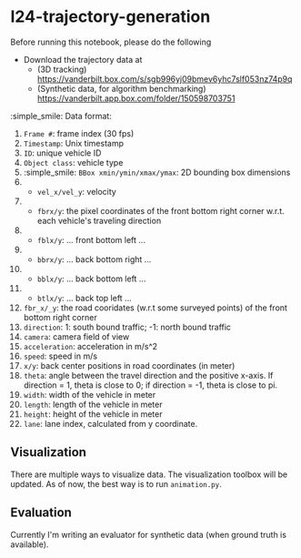 # I24-trajectory-generation

Before running this notebook, please do the following
- Download the trajectory data at 
    - (3D tracking) https://vanderbilt.box.com/s/sgb996yj09bmev6yhc7slf053nz74p9q
    - (Synthetic data, for algorithm benchmarking) https://vanderbilt.app.box.com/folder/150598703751

:simple_smile:
Data format: 
1. `Frame #`: frame index (30 fps)
2. `Timestamp`: Unix timestamp
3. `ID`: unique vehicle ID
4. `Object class`: vehicle type
5. :simple_smile: `BBox xmin/ymin/xmax/ymax`: 2D bounding box dimensions
6. * `vel_x/vel_y`: velocity
7. * `fbrx/y`: the pixel coordinates of the front bottom right corner w.r.t. each vehicle's traveling direction
8. * `fblx/y`: ... front bottom left ...
9. * `bbrx/y`: ... back bottom right ...
10. * `bblx/y`: ... back bottom left ...
11. * `btlx/y`: ... back top left ...
13. `fbr_x/_y`: the road cooridates (w.r.t some surveyed points) of the front bottom right corner
14. `direction`: 1: south bound traffic; -1: north bound traffic
15. `camera`: camera field of view
16. `acceleration`: acceleration in m/s^2
17. `speed`: speed in m/s
18. `x/y`: back center positions in road coordinates (in meter)
19. `theta`: angle between the travel direction and the positive x-axis. If direction = 1, theta is close to 0; if direction = -1, theta is close to pi.
20. `width`: width of the vehicle in meter
21. `length`: length of the vehicle in meter
22. `height`: height of the vehicle in meter
23. `lane`: lane index, calculated from y coordinate.

## Visualization
There are multiple ways to visualize data. The visualization toolbox will be updated. As of now, the best way is to run `animation.py`.

## Evaluation
Currently I'm writing an evaluator for synthetic data (when ground truth is available).
